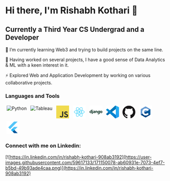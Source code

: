 
# Hi there, I'm Rishabh Kothari 👋 
## Currently a Third Year CS Undergrad and a Developer



🌱 I’m currently learning Web3 and trying to build projects on the same line.

👯 Having worked on several projects, I have a good sense of Data Analytics & ML with a keen interest in it.

⚡ Explored Web and Application Development by working on various collaborative projects.



### Languages and Tools

<p align="left-align">
<img src="https://img.icons8.com/fluency/48/000000/python.png" alt="Python" height="40" style="vertical-align:top; margin:4px">
<img src="https://img.icons8.com/color/48/000000/tableau-software.png" alt="Tableau" height="40" style="vertical-align:top; margin:4px">
<img src="https://raw.githubusercontent.com/github/explore/80688e429a7d4ef2fca1e82350fe8e3517d3494d/topics/javascript/javascript.png" alt="Javascript" height="40" style="vertical-align:top; margin:4px">
<img src="https://raw.githubusercontent.com/github/explore/80688e429a7d4ef2fca1e82350fe8e3517d3494d/topics/react/react.png" alt="React" height="40" style="vertical-align:top; margin:4px">
<img src="https://raw.githubusercontent.com/github/explore/80688e429a7d4ef2fca1e82350fe8e3517d3494d/topics/django/django.png" alt="Django" height="40" style="vertical-align:top; margin:4px">
<img src="https://raw.githubusercontent.com/github/explore/80688e429a7d4ef2fca1e82350fe8e3517d3494d/topics/visual-studio-code/visual-studio-code.png" alt="VS Code" height="40" style="vertical-align:top; margin:4px">
<img src="https://raw.githubusercontent.com/github/explore/78df643247d429f6cc873026c0622819ad797942/topics/github/github.png" alt="Github" height="40" style="vertical-align:top; margin:4px">
<img src="https://raw.githubusercontent.com/github/explore/80688e429a7d4ef2fca1e82350fe8e3517d3494d/topics/c/c.png" alt="Java" height="40" style="vertical-align:top; margin:4px">
<img src="https://raw.githubusercontent.com/github/explore/80688e429a7d4ef2fca1e82350fe8e3517d3494d/topics/flutter/flutter.png" alt="Flutter" height="40" style="vertical-align:top; margin:4px">
</p>


### Connect with me on Linkedin:
[![https://in.linkedin.com/in/rishabh-kothari-908ab3192](https://user-images.githubusercontent.com/59617133/171150078-ab60931e-7073-4ef7-b5bd-49b93ade4caa.png)](https://in.linkedin.com/in/rishabh-kothari-908ab3192)
<!--
**rishabh547/rishabh547** is a ✨ _special_ ✨ repository because its `README.md` (this file) appears on your GitHub profile.

Here are some ideas to get you started:

- 🔭 I’m currently working on ...
- 🌱 I’m currently learning ...
- 👯 I’m looking to collaborate on ...
- 🤔 I’m looking for help with ...
- 💬 Ask me about ...
- 📫 How to reach me: ...
- 😄 Pronouns: ...
- ⚡ Fun fact: ...
-->
